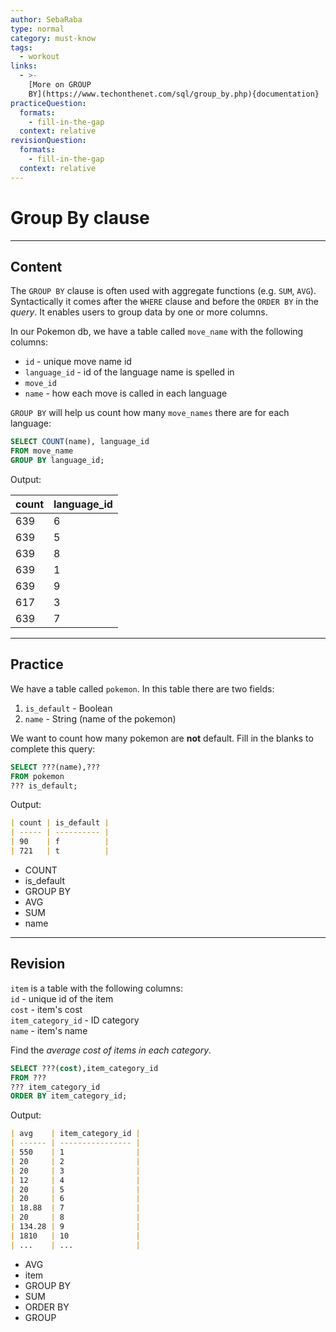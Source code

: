 ```yaml
---
author: SebaRaba
type: normal
category: must-know
tags:
  - workout
links:
  - >-
    [More on GROUP
    BY](https://www.techonthenet.com/sql/group_by.php){documentation}
practiceQuestion:
  formats:
    - fill-in-the-gap
  context: relative
revisionQuestion:
  formats:
    - fill-in-the-gap
  context: relative
---
```


# Group By clause


---

## Content

The `GROUP BY` clause is often used with aggregate functions (e.g. `SUM`, `AVG`). Syntactically it comes after the `WHERE` clause and before the `ORDER BY` in the *query*. It enables users to group data by one or more columns.

In our Pokemon db, we have a table called `move_name` with the following columns:

- `id` - unique move name id
- `language_id` - id of the language name is spelled in
- `move_id`
- `name` - how each move is called in each language

`GROUP BY` will help us count how many `move_names` there are for each language:

```sql
SELECT COUNT(name), language_id
FROM move_name
GROUP BY language_id;
```

Output:

| count | language_id |
| ----- | ----------- |
| 639   | 6           |
| 639   | 5           |
| 639   | 8           |
| 639   | 1           |
| 639   | 9           |
| 617   | 3           |
| 639   | 7           |


---

## Practice

We have a table called `pokemon`. In this table there are two fields:

1. `is_default` - Boolean
2. `name` - String (name of the pokemon)

We want to count how many pokemon are **not** default. Fill in the blanks to complete this query:

```sql
SELECT ???(name),???
FROM pokemon
??? is_default;
```

Output:

```md
| count | is_default |
| ----- | ---------- |
| 90    | f          |
| 721   | t          |
```

- COUNT
- is_default
- GROUP BY
- AVG
- SUM
- name


---

## Revision

`item` is a table with the following columns:  
`id` - unique id of the item  
`cost` - item's cost  
`item_category_id` - ID category  
`name` - item's name  

Find the *average cost of items in each category*.

```sql
SELECT ???(cost),item_category_id
FROM ???
??? item_category_id
ORDER BY item_category_id;
```

Output:

```md
| avg    | item_category_id |
| ------ | ---------------- |
| 550    | 1                |
| 20     | 2                |
| 20     | 3                |
| 12     | 4                |
| 20     | 5                |
| 20     | 6                |
| 18.88  | 7                |
| 20     | 8                |
| 134.28 | 9                |
| 1810   | 10               |
| ...    | ...              |
```

- AVG
- item
- GROUP BY
- SUM
- ORDER BY
- GROUP
